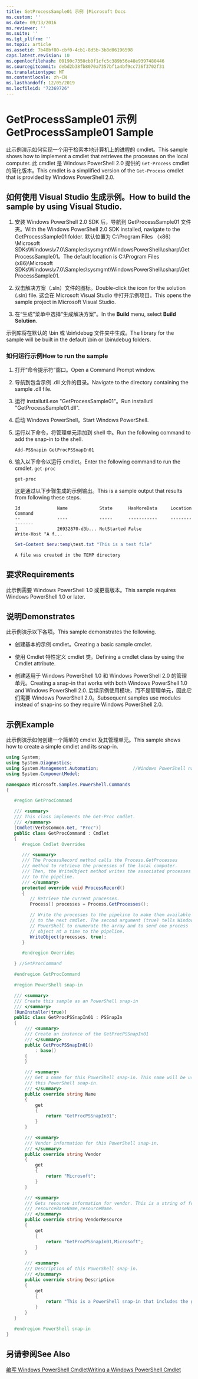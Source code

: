 ```yaml
---
title: GetProcessSample01 示例 |Microsoft Docs
ms.custom: ''
ms.date: 09/13/2016
ms.reviewer: ''
ms.suite: ''
ms.tgt_pltfrm: ''
ms.topic: article
ms.assetid: 7b48bf80-cbf0-4cb1-8d5b-3b8d06196598
caps.latest.revision: 10
ms.openlocfilehash: 00190c7350cb0f1cfc5c389b56e48e9397480446
ms.sourcegitcommit: debd2b38fb8070a7357bf1a4bf9cc736f3702f31
ms.translationtype: MT
ms.contentlocale: zh-CN
ms.lasthandoff: 12/05/2019
ms.locfileid: "72369726"
---
```

# <a name="getprocesssample01-sample"></a><span data-ttu-id="4b1c7-102">GetProcessSample01 示例</span><span class="sxs-lookup"><span data-stu-id="4b1c7-102">GetProcessSample01 Sample</span></span>

<span data-ttu-id="4b1c7-103">此示例演示如何实现一个用于检索本地计算机上的进程的 cmdlet。</span><span class="sxs-lookup"><span data-stu-id="4b1c7-103">This sample shows how to implement a cmdlet that retrieves the processes on the local computer.</span></span> <span data-ttu-id="4b1c7-104">此 cmdlet 是 Windows PowerShell 2.0 提供的 `Get-Process` cmdlet 的简化版本。</span><span class="sxs-lookup"><span data-stu-id="4b1c7-104">This cmdlet is a simplified version of the `Get-Process` cmdlet that is provided by Windows PowerShell 2.0.</span></span>

## <a name="how-to-build-the-sample-by-using-visual-studio"></a><span data-ttu-id="4b1c7-105">如何使用 Visual Studio 生成示例。</span><span class="sxs-lookup"><span data-stu-id="4b1c7-105">How to build the sample by using Visual Studio.</span></span>

1. <span data-ttu-id="4b1c7-106">安装 Windows PowerShell 2.0 SDK 后，导航到 GetProcessSample01 文件夹。</span><span class="sxs-lookup"><span data-stu-id="4b1c7-106">With the Windows PowerShell 2.0 SDK installed, navigate to the GetProcessSample01 folder.</span></span> <span data-ttu-id="4b1c7-107">默认位置为 C:\Program Files （x86） \Microsoft SDKs\Windows\v7.0\Samples\sysmgmt\WindowsPowerShell\csharp\GetProcessSample01。</span><span class="sxs-lookup"><span data-stu-id="4b1c7-107">The default location is C:\Program Files (x86)\Microsoft SDKs\Windows\v7.0\Samples\sysmgmt\WindowsPowerShell\csharp\GetProcessSample01.</span></span>

2. <span data-ttu-id="4b1c7-108">双击解决方案（.sln）文件的图标。</span><span class="sxs-lookup"><span data-stu-id="4b1c7-108">Double-click the icon for the solution (.sln) file.</span></span> <span data-ttu-id="4b1c7-109">这会在 Microsoft Visual Studio 中打开示例项目。</span><span class="sxs-lookup"><span data-stu-id="4b1c7-109">This opens the sample project in Microsoft Visual Studio.</span></span>

3. <span data-ttu-id="4b1c7-110">在“生成”菜单中选择“生成解决方案”。</span><span class="sxs-lookup"><span data-stu-id="4b1c7-110">In the **Build** menu, select **Build Solution**.</span></span>

  <span data-ttu-id="4b1c7-111">示例库将在默认的 \bin 或 \bin\debug 文件夹中生成。</span><span class="sxs-lookup"><span data-stu-id="4b1c7-111">The library for the sample will be built in the default \bin or \bin\debug folders.</span></span>

### <a name="how-to-run-the-sample"></a><span data-ttu-id="4b1c7-112">如何运行示例</span><span class="sxs-lookup"><span data-stu-id="4b1c7-112">How to run the sample</span></span>

1. <span data-ttu-id="4b1c7-113">打开“命令提示符”窗口。</span><span class="sxs-lookup"><span data-stu-id="4b1c7-113">Open a Command Prompt window.</span></span>

2. <span data-ttu-id="4b1c7-114">导航到包含示例 .dll 文件的目录。</span><span class="sxs-lookup"><span data-stu-id="4b1c7-114">Navigate to the directory containing the sample .dll file.</span></span>

3. <span data-ttu-id="4b1c7-115">运行 installutil.exe "GetProcessSample01"。</span><span class="sxs-lookup"><span data-stu-id="4b1c7-115">Run installutil "GetProcessSample01.dll".</span></span>

4. <span data-ttu-id="4b1c7-116">启动 Windows PowerShell。</span><span class="sxs-lookup"><span data-stu-id="4b1c7-116">Start Windows PowerShell.</span></span>

5. <span data-ttu-id="4b1c7-117">运行以下命令，将管理单元添加到 shell 中。</span><span class="sxs-lookup"><span data-stu-id="4b1c7-117">Run the following command to add the snap-in to the shell.</span></span>

   `Add-PSSnapin GetProcPSSnapIn01`

6. <span data-ttu-id="4b1c7-118">输入以下命令以运行 cmdlet。</span><span class="sxs-lookup"><span data-stu-id="4b1c7-118">Enter the following command to run the cmdlet.</span></span> `get-proc`

   `get-proc`

   <span data-ttu-id="4b1c7-119">这是通过以下步骤生成的示例输出。</span><span class="sxs-lookup"><span data-stu-id="4b1c7-119">This is a sample output that results from following these steps.</span></span>

   ```output
   Id              Name            State      HasMoreData     Location             Command
   --              ----            -----      -----------     --------             -------
   1               26932870-d3b... NotStarted False                                 Write-Host "A f...

   ```

   ```powershell
   Set-Content $env:temp\test.txt "This is a test file"
   ```

   ```output
   A file was created in the TEMP directory
   ```

## <a name="requirements"></a><span data-ttu-id="4b1c7-120">要求</span><span class="sxs-lookup"><span data-stu-id="4b1c7-120">Requirements</span></span>

<span data-ttu-id="4b1c7-121">此示例需要 Windows PowerShell 1.0 或更高版本。</span><span class="sxs-lookup"><span data-stu-id="4b1c7-121">This sample requires Windows PowerShell 1.0 or later.</span></span>

## <a name="demonstrates"></a><span data-ttu-id="4b1c7-122">说明</span><span class="sxs-lookup"><span data-stu-id="4b1c7-122">Demonstrates</span></span>

<span data-ttu-id="4b1c7-123">此示例演示以下各项。</span><span class="sxs-lookup"><span data-stu-id="4b1c7-123">This sample demonstrates the following.</span></span>

- <span data-ttu-id="4b1c7-124">创建基本的示例 cmdlet。</span><span class="sxs-lookup"><span data-stu-id="4b1c7-124">Creating a basic sample cmdlet.</span></span>

- <span data-ttu-id="4b1c7-125">使用 Cmdlet 特性定义 cmdlet 类。</span><span class="sxs-lookup"><span data-stu-id="4b1c7-125">Defining a cmdlet class by using the Cmdlet attribute.</span></span>

- <span data-ttu-id="4b1c7-126">创建适用于 Windows PowerShell 1.0 和 Windows PowerShell 2.0 的管理单元。</span><span class="sxs-lookup"><span data-stu-id="4b1c7-126">Creating a snap-in that works with both Windows PowerShell 1.0 and Windows PowerShell 2.0.</span></span> <span data-ttu-id="4b1c7-127">后续示例使用模块，而不是管理单元，因此它们需要 Windows PowerShell 2.0。</span><span class="sxs-lookup"><span data-stu-id="4b1c7-127">Subsequent samples use modules instead of snap-ins so they require Windows PowerShell 2.0.</span></span>

## <a name="example"></a><span data-ttu-id="4b1c7-128">示例</span><span class="sxs-lookup"><span data-stu-id="4b1c7-128">Example</span></span>

<span data-ttu-id="4b1c7-129">此示例演示如何创建一个简单的 cmdlet 及其管理单元。</span><span class="sxs-lookup"><span data-stu-id="4b1c7-129">This sample shows how to create a simple cmdlet and its snap-in.</span></span>

```csharp
using System;
using System.Diagnostics;
using System.Management.Automation;             //Windows PowerShell namespace
using System.ComponentModel;

namespace Microsoft.Samples.PowerShell.Commands
{

   #region GetProcCommand

   /// <summary>
   /// This class implements the Get-Proc cmdlet.
   /// </summary>
   [Cmdlet(VerbsCommon.Get, "Proc")]
   public class GetProcCommand : Cmdlet
   {
      #region Cmdlet Overrides

      /// <summary>
      /// The ProcessRecord method calls the Process.GetProcesses
      /// method to retrieve the processes of the local computer.
      /// Then, the WriteObject method writes the associated processes
      /// to the pipeline.
      /// </summary>
      protected override void ProcessRecord()
      {
         // Retrieve the current processes.
         Process[] processes = Process.GetProcesses();

         // Write the processes to the pipeline to make them available
         // to the next cmdlet. The second argument (true) tells Windows
         // PowerShell to enumerate the array and to send one process
         // object at a time to the pipeline.
         WriteObject(processes, true);
      }

      #endregion Overrides

   } //GetProcCommand

   #endregion GetProcCommand

   #region PowerShell snap-in

   /// <summary>
   /// Create this sample as an PowerShell snap-in
   /// </summary>
   [RunInstaller(true)]
   public class GetProcPSSnapIn01 : PSSnapIn
   {
       /// <summary>
       /// Create an instance of the GetProcPSSnapIn01
       /// </summary>
       public GetProcPSSnapIn01()
           : base()
       {
       }

       /// <summary>
       /// Get a name for this PowerShell snap-in. This name will be used in registering
       /// this PowerShell snap-in.
       /// </summary>
       public override string Name
       {
           get
           {
               return "GetProcPSSnapIn01";
           }
       }

       /// <summary>
       /// Vendor information for this PowerShell snap-in.
       /// </summary>
       public override string Vendor
       {
           get
           {
               return "Microsoft";
           }
       }

       /// <summary>
       /// Gets resource information for vendor. This is a string of format:
       /// resourceBaseName,resourceName.
       /// </summary>
       public override string VendorResource
       {
           get
           {
               return "GetProcPSSnapIn01,Microsoft";
           }
       }

       /// <summary>
       /// Description of this PowerShell snap-in.
       /// </summary>
       public override string Description
       {
           get
           {
               return "This is a PowerShell snap-in that includes the get-proc cmdlet.";
           }
       }
   }

   #endregion PowerShell snap-in
}
```

## <a name="see-also"></a><span data-ttu-id="4b1c7-130">另请参阅</span><span class="sxs-lookup"><span data-stu-id="4b1c7-130">See Also</span></span>

[<span data-ttu-id="4b1c7-131">编写 Windows PowerShell Cmdlet</span><span class="sxs-lookup"><span data-stu-id="4b1c7-131">Writing a Windows PowerShell Cmdlet</span></span>](./writing-a-windows-powershell-cmdlet.md)